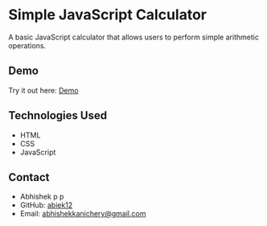 # Simple JavaScript Calculator

A basic JavaScript calculator that allows users to perform simple arithmetic operations.

## Demo

Try it out here: [Demo](https://abiek12.github.io/Simple-Javascript-Calculator)

## Technologies Used

- HTML
- CSS
- JavaScript

## Contact

- Abhishek p p
- GitHub: [abiek12](https://github.com/abiek12)
- Email: abhishekkanichery@gmail.com
